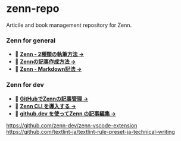 # **zenn-repo**
Articile and book management repository for Zenn.

### **Zenn for general**
- 📘 **[Zenn - 2種類の執筆方法 →](https://zenn.dev/zenn/articles/editor-guide)**
- 📘 **[Zennの記事作成方法 →](https://zenn.dev/hw09/articles/how-to-edit-zenn)**
- 📘 **[Zenn - Markdown記法 →](https://zenn.dev/zenn/articles/markdown-guide)**

### **Zenn for dev**
- 📘 **[GitHubでZennの記事管理 →](https://zenn.dev/zenn/articles/connect-to-github)**
- 📘 **[Zenn CLI を導入する →](https://zenn.dev/zenn/articles/install-zenn-cli)**
- 📘 **[github.dev を使ってZenn の記事編集 →](https://zenn.dev/zenn/articles/install-zenn-cli)**

https://github.com/zenn-dev/zenn-vscode-extension
https://github.com/textlint-ja/textlint-rule-preset-ja-technical-writing
